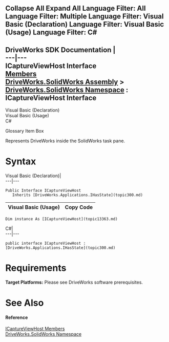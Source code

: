 Collapse All Expand All Language Filter: All  Language Filter: Multiple  Language Filter: Visual Basic (Declaration) Language Filter: Visual Basic (Usage) Language Filter: C#  
---  
DriveWorks SDK Documentation  |   
---|---  
ICaptureViewHost Interface   
[Members](topic13364.md)   
[DriveWorks.SolidWorks Assembly](topic13342.md) > [DriveWorks.SolidWorks Namespace](topic13345.md) : ICaptureViewHost Interface  
---  
  
Visual Basic (Declaration)    
Visual Basic (Usage)    
C# 

Glossary Item Box

Represents DriveWorks inside the SolidWorks task pane. 

# Syntax

Visual Basic (Declaration)|   
---|---  
      
    
    Public Interface ICaptureViewHost 
       Inherits [DriveWorks.Applications.IHasState](topic300.md)   
  
Visual Basic (Usage)| Copy Code  
---|---  
      
    
    Dim instance As [ICaptureViewHost](topic13363.md)  
  
C#|   
---|---  
      
    
    public interface ICaptureViewHost : [DriveWorks.Applications.IHasState](topic300.md)    
  
# Requirements

**Target Platforms:** Please see DriveWorks software prerequisites.

# See Also

#### Reference

[ICaptureViewHost Members](topic13364.md)   
[DriveWorks.SolidWorks Namespace](topic13345.md)


